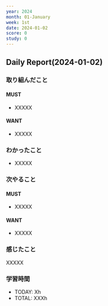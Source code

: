 ```yaml
---
year: 2024
month: 01-January
week: 1st
date: 2024-01-02
score: 0
study: 0
---
```


## Daily Report(2024-01-02)
### 取り組んだこと
#### MUST
- XXXXX
#### WANT
- XXXXX
### わかったこと
- XXXXX
### 次やること
#### MUST
- XXXXX
#### WANT
- XXXXX
### 感じたこと
XXXXX
### 学習時間
- TODAY: Xh
- TOTAL: XXXh
